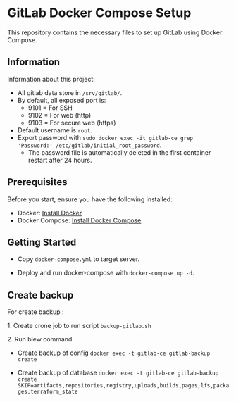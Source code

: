 # GitLab Docker Compose Setup

This repository contains the necessary files to set up GitLab using Docker Compose.

## Information
Information about this project:

- All gitlab data store in `/srv/gitlab/`.
- By default, all exposed port is:
    * 9101 = For SSH
    * 9102 = For web (http)
    * 9103 = For secure web (https)
- Default username is `root`.
- Export password with `sudo docker exec -it gitlab-ce grep 'Password:' /etc/gitlab/initial_root_password`.
    - The password file is automatically deleted in the first container restart after 24 hours.

## Prerequisites

Before you start, ensure you have the following installed:

- Docker: [Install Docker](https://docs.docker.com/get-docker/)
- Docker Compose: [Install Docker Compose](https://docs.docker.com/compose/install/)


## Getting Started

- Copy `docker-compose.yml` to target server.

- Deploy and run docker-compose with `docker-compose up -d`.

## Create backup
For create backup :

1\. Create crone job to run script `backup-gitlab.sh`

2\. Run blew command:

- Create backup of config `docker exec -t gitlab-ce gitlab-backup create`
    
- Create backup of database `docker exec -t gitlab-ce gitlab-backup create SKIP=artifacts,repositories,registry,uploads,builds,pages,lfs,packages,terraform_state`
